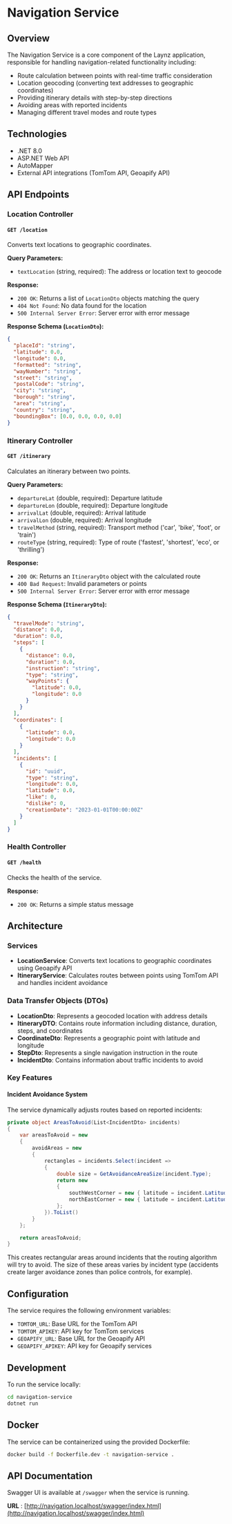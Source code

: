 # Navigation Service

## Overview

The Navigation Service is a core component of the Laynz application, responsible for handling navigation-related functionality including:

- Route calculation between points with real-time traffic consideration
- Location geocoding (converting text addresses to geographic coordinates)
- Providing itinerary details with step-by-step directions
- Avoiding areas with reported incidents
- Managing different travel modes and route types

## Technologies

- .NET 8.0
- ASP.NET Web API
- AutoMapper
- External API integrations (TomTom API, Geoapify API)

## API Endpoints

### Location Controller

#### `GET /location`

Converts text locations to geographic coordinates.

**Query Parameters:**

- `textLocation` (string, required): The address or location text to geocode

**Response:**

- `200 OK`: Returns a list of `LocationDto` objects matching the query
- `404 Not Found`: No data found for the location
- `500 Internal Server Error`: Server error with error message

**Response Schema (`LocationDto`):**

```json
{
  "placeId": "string",
  "latitude": 0.0,
  "longitude": 0.0,
  "formatted": "string",
  "wayNumber": "string",
  "street": "string",
  "postalCode": "string",
  "city": "string",
  "borough": "string",
  "area": "string",
  "country": "string",
  "boundingBox": [0.0, 0.0, 0.0, 0.0]
}
```

### Itinerary Controller

#### `GET /itinerary`

Calculates an itinerary between two points.

**Query Parameters:**

- `departureLat` (double, required): Departure latitude
- `departureLon` (double, required): Departure longitude
- `arrivalLat` (double, required): Arrival latitude
- `arrivalLon` (double, required): Arrival longitude
- `travelMethod` (string, required): Transport method ('car', 'bike', 'foot', or 'train')
- `routeType` (string, required): Type of route ('fastest', 'shortest', 'eco', or 'thrilling')

**Response:**

- `200 OK`: Returns an `ItineraryDto` object with the calculated route
- `400 Bad Request`: Invalid parameters or points
- `500 Internal Server Error`: Server error with error message

**Response Schema (`ItineraryDto`):**

```json
{
  "travelMode": "string",
  "distance": 0.0,
  "duration": 0.0,
  "steps": [
    {
      "distance": 0.0,
      "duration": 0.0,
      "instruction": "string",
      "type": "string",
      "wayPoints": {
        "latitude": 0.0,
        "longitude": 0.0
      }
    }
  ],
  "coordinates": [
    {
      "latitude": 0.0,
      "longitude": 0.0
    }
  ],
  "incidents": [
    {
      "id": "uuid",
      "type": "string",
      "longitude": 0.0,
      "latitude": 0.0,
      "like": 0,
      "dislike": 0,
      "creationDate": "2023-01-01T00:00:00Z"
    }
  ]
}
```

### Health Controller

#### `GET /health`

Checks the health of the service.

**Response:**

- `200 OK`: Returns a simple status message

## Architecture

### Services

- **LocationService**: Converts text locations to geographic coordinates using Geoapify API
- **ItineraryService**: Calculates routes between points using TomTom API and handles incident avoidance

### Data Transfer Objects (DTOs)

- **LocationDto**: Represents a geocoded location with address details
- **ItineraryDTO**: Contains route information including distance, duration, steps, and coordinates
- **CoordinateDto**: Represents a geographic point with latitude and longitude
- **StepDto**: Represents a single navigation instruction in the route
- **IncidentDto**: Contains information about traffic incidents to avoid

### Key Features

#### Incident Avoidance System

The service dynamically adjusts routes based on reported incidents:

```csharp
private object AreasToAvoid(List<IncidentDto> incidents)
{
    var areasToAvoid = new
    {
        avoidAreas = new
        {
            rectangles = incidents.Select(incident =>
            {
                double size = GetAvoidanceAreaSize(incident.Type);
                return new
                {
                    southWestCorner = new { latitude = incident.Latitude - size, longitude = incident.Longitude - size },
                    northEastCorner = new { latitude = incident.Latitude + size, longitude = incident.Longitude + size }
                };
            }).ToList()
        }
    };

    return areasToAvoid;
}
```

This creates rectangular areas around incidents that the routing algorithm will try to avoid. The size of these areas varies by incident type (accidents create larger avoidance zones than police controls, for example).

## Configuration

The service requires the following environment variables:

- `TOMTOM_URL`: Base URL for the TomTom API
- `TOMTOM_APIKEY`: API key for TomTom services
- `GEOAPIFY_URL`: Base URL for the Geoapify API
- `GEOAPIFY_APIKEY`: API key for Geoapify services

## Development

To run the service locally:

```bash
cd navigation-service
dotnet run
```

## Docker

The service can be containerized using the provided Dockerfile:

```bash
docker build -f Dockerfile.dev -t navigation-service .
```

## API Documentation

Swagger UI is available at `/swagger` when the service is running.

**URL** : [http://navigation.localhost/swagger/index.html](http://navigation.localhost/swagger/index.html)
